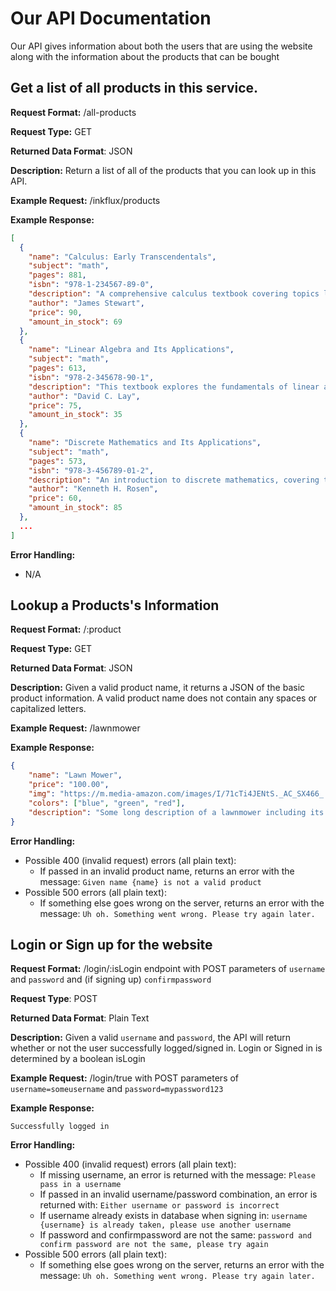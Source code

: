   # Our API Documentation
  Our API gives information about both the users that are using the website along with the
  information about the products that can be bought

  ## Get a list of all products in this service.
  **Request Format:** /all-products

  **Request Type:** GET

  **Returned Data Format**: JSON

  **Description:** Return a list of all of the products that you can look up in this API.

**Example Request:** /inkflux/products

**Example Response:**
```json
[
  {
    "name": "Calculus: Early Transcendentals",
    "subject": "math",
    "pages": 881,
    "isbn": "978-1-234567-89-0",
    "description": "A comprehensive calculus textbook covering topics like limits, derivatives, and integrals.",
    "author": "James Stewart",
    "price": 90,
    "amount_in_stock": 69
  },
  {
    "name": "Linear Algebra and Its Applications",
    "subject": "math",
    "pages": 613,
    "isbn": "978-2-345678-90-1",
    "description": "This textbook explores the fundamentals of linear algebra, including matrices, vector spaces, and linear transformations.",
    "author": "David C. Lay",
    "price": 75,
    "amount_in_stock": 35
  },
  {
    "name": "Discrete Mathematics and Its Applications",
    "subject": "math",
    "pages": 573,
    "isbn": "978-3-456789-01-2",
    "description": "An introduction to discrete mathematics, covering topics such as logic, sets, combinatorics, and graph theory.",
    "author": "Kenneth H. Rosen",
    "price": 60,
    "amount_in_stock": 85
  },
  ...
]
```

  **Error Handling:**
  - N/A

  ## Lookup a Products's Information
  **Request Format:** /:product

  **Request Type:** GET

  **Returned Data Format**: JSON

  **Description:** Given a valid product name, it returns a JSON of the basic product information. A
  valid product name does not contain any spaces or capitalized letters.

  **Example Request:** /lawnmower

  **Example Response:**
  ```json
  {
      "name": "Lawn Mower",
      "price": "100.00",
      "img": "https://m.media-amazon.com/images/I/71cTi4JENtS._AC_SX466_.jpg",
      "colors": ["blue", "green", "red"],
      "description": "Some long description of a lawnmower including its strength"
  }
  ```

  **Error Handling:**
  - Possible 400 (invalid request) errors (all plain text):
    - If passed in an invalid product name, returns an error with the message: `Given name {name} is not a valid product`
  - Possible 500 errors (all plain text):
    - If something else goes wrong on the server, returns an error with the message: `Uh oh. Something went wrong. Please try again later.`

  ## Login or Sign up for the website
  **Request Format:** /login/:isLogin endpoint with POST parameters of `username` and `password` and (if signing up) `confirmpassword`

  **Request Type**: POST

  **Returned Data Format**: Plain Text

  **Description:** Given a valid `username` and `password`, the API will return whether or not
  the user successfully logged/signed in. Login or Signed in is determined by a boolean isLogin

  **Example Request:** /login/true with POST parameters of `username=someusername` and `password=mypassword123`

  **Example Response:**
  ```
  Successfully logged in
  ```

  **Error Handling:**
  - Possible 400 (invalid request) errors (all plain text):
    - If missing username, an error is returned with the message: `Please pass in a username`
    - If passed in an invalid username/password combination, an error is returned with: `Either username or password is incorrect`
    - If username already exists in database when signing in: `username {username} is already taken, please use another username`
    - If password and confirmpassword are not the same: `password and confirm password are not the same, please try again`
  - Possible 500 errors (all plain text):
    - If something else goes wrong on the server, returns an error with the message: `Uh oh. Something went wrong. Please try again later.`
